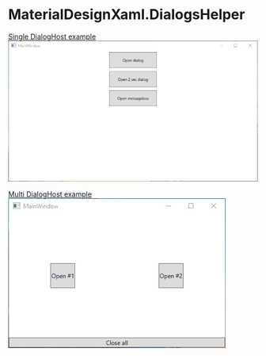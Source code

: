 # MaterialDesignXaml.DialogsHelper

[Single DialogHost example](https://github.com/LiptonOlolo/MaterialDesignXaml.DialogsHelper/tree/master/Example)  
![Example](anim.gif)

[Multi DialogHost example](https://github.com/LiptonOlolo/MaterialDesignXaml.DialogsHelper/tree/master/MultiExample)  
![MultiExample](multidialoganim.gif)
